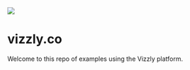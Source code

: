 <a href="https://github.com/vizzly-co/ts/actions/workflows/pages-deploy.yml">
  <img style="margin-right: 2px;" src="https://github.com/vizzly-co/ts/actions/workflows/pages-deploy.yml/badge.svg"/>
</a>

# vizzly.co

Welcome to this repo of examples using the Vizzly platform.

